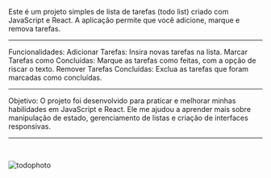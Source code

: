 Este é um projeto simples de lista de tarefas (todo list) criado com JavaScript e React. A aplicação permite que você adicione, marque e remova tarefas.

<hr>

Funcionalidades:
Adicionar Tarefas: Insira novas tarefas na lista.
Marcar Tarefas como Concluídas: Marque as tarefas como feitas, com a opção de riscar o texto.
Remover Tarefas Concluídas: Exclua as tarefas que foram marcadas como concluídas.
<hr>
Objetivo:
O projeto foi desenvolvido para praticar e melhorar minhas habilidades em JavaScript e React. Ele me ajudou a aprender mais sobre manipulação de estado, gerenciamento de listas e criação de interfaces responsivas.
<hr>
<br>

![todophoto](https://github.com/user-attachments/assets/f792d8e5-7385-4c04-ba79-bba19ab36e50)
